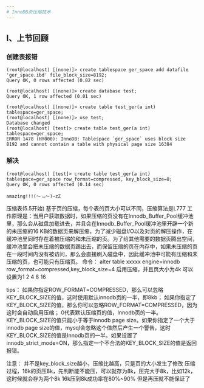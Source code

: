 ```yaml
---
# InnoDB页压缩技术
---
```


## Ⅰ、上节回顾
### 创建表报错
```
(root@localhost) [(none)]> create tablespace ger_space add datafile 'ger_space.ibd' file_block_size=8192;
Query OK, 0 rows affected (0.02 sec)

(root@localhost) [(none)]> create database test;
Query OK, 1 row affected (0.01 sec)

(root@localhost) [(none)]> create table test_ger(a int) tablespace=ger_space;
(root@localhost) [(none)]> use test;
Database changed
(root@localhost) [test]> create table test_ger(a int) tablespace=ger_space;
ERROR 1478 (HY000): InnoDB: Tablespace `ger_space` uses block size 8192 and cannot contain a table with physical page size 16384
```
### 解决
```
(root@localhost) [test]> create table test_ger(a int) tablespace=ger_space row_format=compressed, key_block_size=8;
Query OK, 0 rows affected (0.14 sec)

amazing!!!(～﹃～)~zZ
```




压缩表(5.5开始)
基于页的压缩，每个表的页大小可以不同，压缩算法是L777
工作原理是：当用户获取数据时，如果压缩的页没有在Innodb_Buffer_Pool缓冲池里，那么会从磁盘加载进去，并且会在Innodb_Buffer_Pool缓冲池里开辟一个新的未压缩的16 KB的数据页来解压缩，为了减少磁盘I/O以及对页的解压操作，在缓冲池里同时存在着被压缩的和未压缩的页。为了给其他需要的数据页腾出空间，缓冲池里会把未压缩的数据页踢出去，而保留压缩的页在内存中，如果未压缩的页在一段时间内没有被访问，那么会直接刷入磁盘中，因此缓冲池中可能有压缩和未压缩的页，也可能只有压缩页。
命令：
alter table xxxxx
engine=innodb
row_format=compressed,key_block_size=4
启用压缩，并且页大小为4k
可以设置为1 2 4 8 16

tips：
如果你指定ROW_FORMAT=COMPRESSED，那么可以忽略KEY_BLOCK_SIZE的值，这时使用默认innodb页的一半，即8kb；
如果你指定了KEY_BLOCK_SIZE的值，那么你可以忽略ROW_FORMAT=COMPRESSED，因为这时会自动启用压缩；
0代表默认压缩页的值，Innodb页的一半。KEY_BLOCK_SIZE的值只能小于等于innodb page size。如果你指定了一个大于innodb page size的值，mysql会忽略这个值然后产生一个警告，这时KEY_BLOCK_SIZE的值是Innodb页的一半。如果设置了innodb_strict_mode=ON，那么指定一个不合法的KEY_BLOCK_SIZE的值是返回报错。

注意：
并不是key_block_size越小，压缩比越高，只是页的大小发生了修改
压缩过程，16k的页压8k，先判断能不能压，可以就存为8k，压完大于8k，比如12k，这时候就会存为两个8k
16k压到8k成功率在80%~90%
但是再压就不能保证了
